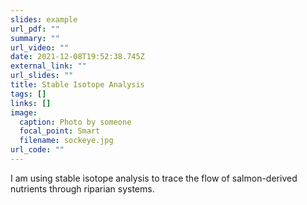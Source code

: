 ```yaml
---
slides: example
url_pdf: ""
summary: ""
url_video: ""
date: 2021-12-08T19:52:38.745Z
external_link: ""
url_slides: ""
title: Stable Isotope Analysis
tags: []
links: []
image:
  caption: Photo by someone
  focal_point: Smart
  filename: sockeye.jpg
url_code: ""
---
```

I am using stable isotope analysis to trace the flow of salmon-derived nutrients through riparian systems.
